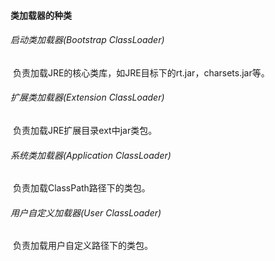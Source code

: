 #### 类加载器的种类

###### 启动类加载器(Bootstrap ClassLoader)

​     负责加载JRE的核心类库，如JRE目标下的rt.jar，charsets.jar等。

###### 扩展类加载器(Extension ClassLoader)

​     负责加载JRE扩展目录ext中jar类包。

###### 系统类加载器(Application ClassLoader)

​     负责加载ClassPath路径下的类包。

###### 用户自定义加载器(User ClassLoader)

​     负责加载用户自定义路径下的类包。

